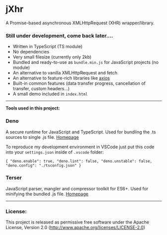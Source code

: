 # jXhr
A Promise-based asynchronous XMLHttpRequest (XHR) wrapper/library.

### Still under development, come back later....

- Written in TypeScript (TS module)
- No dependencies
- Very small filesize (currently only 2kb)
- Bundled and ready-to-use as `bundle.min.js` for JavaScript projects (no module)
- An alternative to vanilla XMLHttpRequest and fetch
- An alternative to feature-rich libraries like [axios](https://github.com/axios/axios)
- Built-in common features (data transfer progress, cancellation of transfer, custom headers...)
- A small demo included in `index.html`

---

<b>Tools used in this project:</b>

### Deno
A secure runtime for JavaScript and TypeScript.
Used for bundling the .ts sources to single .js file.
[Homepage](https://deno.land/)

To reproduce my development environment in VSCode just put this code into your `settings.json` inside of `.vscode` folder:

`
{
	"deno.enable": true,
	"deno.lint": false,
	"deno.unstable": false,
	"deno.config": "./tsconfig.json"
}
`

### Terser
JavaScript parser, mangler and compressor toolkit for ES6+.
Used for minifying the bundled .js file.
[Homepage](https://terser.org/)

---


### License:
This project is released as permissive free software under the Apache License, Version 2.0 (http://www.apache.org/licenses/LICENSE-2.0)
